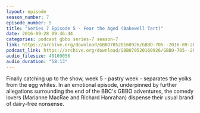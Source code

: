 ```yaml
---
layout: episode
season_number: 7
episode_number: 5
title: "Series 7 Episode 5 - Fear the Aged (Bakewell Tart)"
date: 2016-09-28 09:46:44
categories: podcast gbbo series-7 season-7
link: https://archive.org/download/GBBO70520160926/GBBO-705--2016-09-26.mp3
podcast_link: https://archive.org/download/GBBO70520160926/GBBO-705--2016-09-26.mp3
audio_filesize: 48109056
audio_duration: "58:13"
---
```

Finally catching up to the show, week 5 - pastry week - separates the yolks from the egg whites. In an emotional episode, underpinned by further allegations surrounding the end of the BBC's GBBO adventures, the comedy lovers (Marianne MacRae and Richard Hanrahan) dispense their usual brand of dairy-free nonsense.
